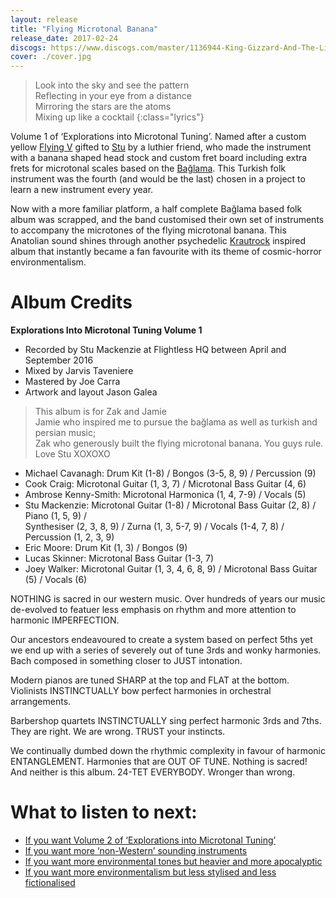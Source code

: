 ```yaml
---
layout: release
title: "Flying Microtonal Banana"
release_date: 2017-02-24
discogs: https://www.discogs.com/master/1136944-King-Gizzard-And-The-Lizard-Wizard-Flying-Microtonal-Banana-Explorations-Into-Microtonal-Tuning-Volu
cover: ./cover.jpg
---
```


> Look into the sky and see the pattern  
> Reflecting in your eye from a distance  
> Mirroring the stars are the atoms  
> Mixing up like a cocktail
{:class="lyrics"}

Volume 1 of ‘Explorations into Microtonal Tuning’. Named after a custom yellow [Flying V](https://en.wikipedia.org/wiki/Gibson_Flying_V) gifted to [Stu](https://kglw.net/band-bio) by a luthier friend, who made the instrument with a banana shaped head stock and custom fret board including extra frets for microtonal scales based on the [Bağlama](https://en.wikipedia.org/wiki/Ba%C4%9Flama). This Turkish folk instrument was the fourth (and would be the last) chosen in a project to learn a new instrument every year.

Now with a more familiar platform, a half complete Bağlama based folk album was scrapped, and the band customised their own set of instruments to accompany the microtones of the flying microtonal banana. This Anatolian sound shines through another psychedelic [Krautrock](https://en.wikipedia.org/wiki/Krautrock) inspired album that instantly became a fan favourite with its theme of cosmic-horror environmentalism.

# Album Credits

**Explorations Into Microtonal Tuning Volume 1**

* Recorded by Stu Mackenzie at Flightless HQ between April and September 2016
* Mixed by Jarvis Taveniere
* Mastered by Joe Carra
* Artwork and layout Jason Galea

> This album is for Zak and Jamie  
> Jamie who inspired me to pursue the bağlama as well as turkish and persian music;  
> Zak who generously built the flying microtonal banana. You guys rule. Love Stu XOXOXO  

* Michael Cavanagh: Drum Kit (1-8) / Bongos (3-5, 8, 9) / Percussion (9)
* Cook Craig: Microtonal Guitar (1, 3, 7) / Microtonal Bass Guitar (4, 6)
* Ambrose Kenny-Smith: Microtonal Harmonica (1, 4, 7-9) / Vocals (5)
* Stu Mackenzie: Microtonal Guitar (1-8) / Microtonal Bass Guitar (2, 8) / Piano (1, 5, 9) /  
Synthesiser (2, 3, 8, 9) / Zurna (1, 3, 5-7, 9) / Vocals (1-4, 7, 8) / Percussion (1, 2, 3, 9)
* Eric Moore: Drum Kit (1, 3) / Bongos (9)
* Lucas Skinner: Microtonal Bass Guitar (1-3, 7)
* Joey Walker: Microtonal Guitar (1, 3, 4, 6, 8, 9) / Microtonal Bass Guitar (5) / Vocals (6)

NOTHING is sacred in our western music.
Over hundreds of years our music de-evolved to featuer less emphasis on rhythm and more attention to harmonic IMPERFECTION.

Our ancestors endeavoured to create a system based on perfect 5ths yet we end up with a series of severely out of tune 3rds and wonky harmonies.
Bach composed in something closer to JUST intonation.

Modern pianos are tuned SHARP at the top and FLAT at the bottom. 
Violinists INSTINCTUALLY bow perfect harmonies in orchestral arrangements.

Barbershop quartets INSTINCTUALLY sing perfect harmonic 3rds and 7ths.
They are right. We are wrong. TRUST your instincts.

We continually dumbed down the rhythmic complexity in favour of harmonic ENTANGLEMENT.
Harmonies that are OUT OF TUNE. 
Nothing is sacred!
And neither is this album.
24-TET EVERYBODY.
Wronger than wrong.

# What to listen to next:

*   [If you want Volume 2 of ‘Explorations into Microtonal Tuning’](../kg)
*   [If you want more ‘non-Western’ sounding instruments](../float-along-fill-your-lungs)
*   [If you want more environmental tones but heavier and more apocalyptic](../infest-the-rats-nest)
*   [If you want more environmentalism but less stylised and less fictionalised](../fishing-for-fishies)
